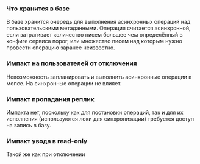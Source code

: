 ### Что хранится в базе
В базе хранится очередь для выполнения асинхронных операций над пользовательскими метаданными.
Операция считается асинхронной, если затрагивает количество писем большее чем определённый в конфиге сервиса порог, или множество писем над которым нужно провести операцию заранее неизвестно.

### Импакт на пользователей от отключения
Невозможность запланировать и выполнить асинхронные операции в мопсе.
На синхронные операции не влияет.

### Импакт пропадания реплик
Импакта нет, поскольку как для постановки операций, так и для их исполнения (используются локи для синхронизации) требуется доступ на запись в базу.

### Импакт увода в read-only
Такой же как при отключении
